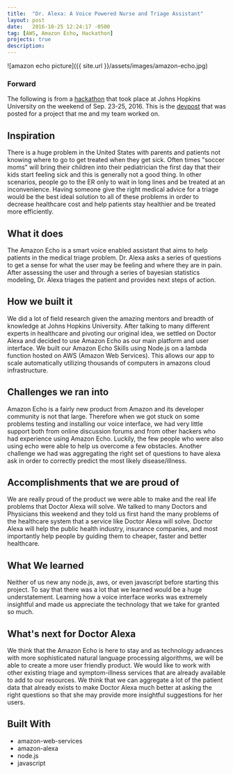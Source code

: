 ```yaml
---
title:  "Dr. Alexa: A Voice Powered Nurse and Triage Assistant"
layout: post
date:   2016-10-25 12:24:17 -0500
tag: [AWS, Amazon Echo, Hackathon]
projects: true
description:
---
```


![amazon echo picture]({{ site.url }}/assets/images/amazon-echo.jpg)

### Forward
The following is from a [hackathon](http://medhacks.org/) that took place at Johns Hopkins University on the weekend of Sep. 23-25, 2016. This is the [devpost](https://devpost.com/software/doctor-alexa) that was posted for a project that me and my team worked on.

## Inspiration
There is a huge problem in the United States with parents and patients not knowing where to go to get treated when they get sick. Often times "soccer moms" will bring their children into their pediatrician the first day that their kids start feeling sick and this is generally not a good thing. In other scenarios, people go to the ER only to wait in long lines and be treated at an inconvenience. Having someone give the right medical advice for a triage would be the best ideal solution to all of these problems in order to decrease healthcare cost and help patients stay healthier and be treated more efficiently.

## What it does
The Amazon Echo is a smart voice enabled assistant that aims to help patients in the medical triage problem. Dr. Alexa asks a series of questions to get a sense for what the user may be feeling and where they are in pain. After assessing the user and through a series of bayesian statistics modeling, Dr. Alexa triages the patient and provides next steps of action.

## How we built it
We did a lot of field research given the amazing mentors and breadth of knowledge at Johns Hopkins University. After talking to many different experts in healthcare and pivoting our original idea, we settled on Doctor Alexa and decided to use Amazon Echo as our main platform and user interface. We built our Amazon Echo Skills using Node.js on a lambda function hosted on AWS (Amazon Web Services). This allows our app to scale automatically utilizing thousands of computers in amazons cloud infrastructure.

## Challenges we ran into
Amazon Echo is a fairly new product from Amazon and its developer community is not that large. Therefore when we got stuck on some problems testing and installing our voice interface, we had very little support both from online discussion forums and from other hackers who had experience using Amazon Echo. Luckily, the few people who were also using echo were able to help us overcome a few obstacles. Another challenge we had was aggregating the right set of questions to have alexa ask in order to correctly predict the most likely disease/illness.

## Accomplishments that we are proud of
We are really proud of the product we were able to make and the real life problems that Doctor Alexa will solve. We talked to many Doctors and Physicians this weekend and they told us first hand the many problems of the healthcare system that a service like Doctor Alexa will solve. Doctor Alexa will help the public health industry, insurance companies, and most importantly help people by guiding them to cheaper, faster and better healthcare.

## What We learned
Neither of us new any node.js, aws, or even javascript before starting this project. To say that there was a lot that we learned would be a huge understatement. Learning how a voice interface works was extremely insightful and made us appreciate the technology that we take for granted so much.

## What's next for Doctor Alexa
We think that the Amazon Echo is here to stay and as technology advances with more sophisticated natural language processing algorithms, we will be able to create a more user friendly product. We would like to work with other existing triage and symptom-illness services that are already available to add to our resources. We think that we can aggregate a lot of the patient data that already exists to make Doctor Alexa much better at asking the right questions so that she may provide more insightful suggestions for her users.

## Built With
* amazon-web-services
* amazon-alexa
* node.js
* javascript
